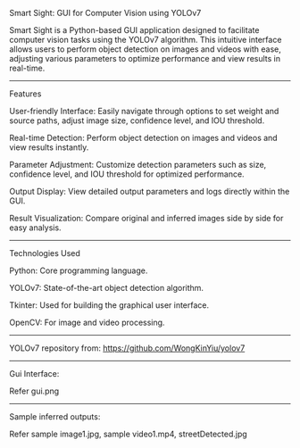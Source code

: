 Smart Sight: GUI for Computer Vision using YOLOv7

Smart Sight is a Python-based GUI application designed to facilitate computer vision tasks using the YOLOv7 algorithm. This intuitive interface allows users to perform object detection on images and videos with ease, adjusting various parameters to optimize performance and view results in real-time.

---

Features

User-friendly Interface: Easily navigate through options to set weight and source paths, adjust image size, confidence level, and IOU threshold.

Real-time Detection: Perform object detection on images and videos and view results instantly.

Parameter Adjustment: Customize detection parameters such as size, confidence level, and IOU threshold for optimized performance.

Output Display: View detailed output parameters and logs directly within the GUI.

Result Visualization: Compare original and inferred images side by side for easy analysis.

---

Technologies Used

Python: Core programming language.

YOLOv7: State-of-the-art object detection algorithm.

Tkinter: Used for building the graphical user interface.

OpenCV: For image and video processing.

---

YOLOv7 repository from: https://github.com/WongKinYiu/yolov7

---

Gui Interface:

Refer gui.png

---

Sample inferred outputs:

Refer sample image1.jpg, sample video1.mp4, streetDetected.jpg
